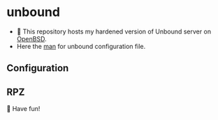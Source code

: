 # unbound

  * 🎯 This repository hosts my hardened version of Unbound server on [OpenBSD](https://www.openbsd.org).
  * Here the [man](https://man.openbsd.org/unbound.conf) for unbound configuration file.

## Configuration

## RPZ


🐡 Have fun!
